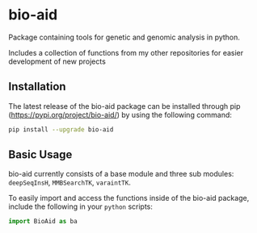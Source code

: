 # bio-aid
Package containing tools for genetic and genomic analysis in python.

Includes a collection of functions from my other repositories for easier development of new projects

## Installation
The latest release of the bio-aid package can be installed through pip (https://pypi.org/project/bio-aid/) by using the following command:
```bash
pip install --upgrade bio-aid
```
## Basic Usage
bio-aid currently consists of a base module and three sub modules: `deepSeqInsH`, `MMBSearchTK`, `varaintTK`.

To easily import and access the functions inside of the bio-aid package, include the following in your `python` scripts:

```python
import BioAid as ba
```
